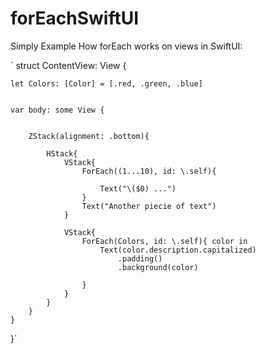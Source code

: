 # forEachSwiftUI
Simply Example How forEach works on views in SwiftUI:


`
struct ContentView: View {
    
    let Colors: [Color] = [.red, .green, .blue]
    
    
    var body: some View {
        
        
        ZStack(alignment: .bottom){
            
            HStack{
                VStack{
                    ForEach((1...10), id: \.self){
                        
                        Text("\($0) ...")
                    }
                    Text("Another piecie of text")
                }
                
                VStack{
                    ForEach(Colors, id: \.self){ color in
                        Text(color.description.capitalized)
                            .padding()
                            .background(color)
                        
                    }
                }
            }
        }
    }
}`
